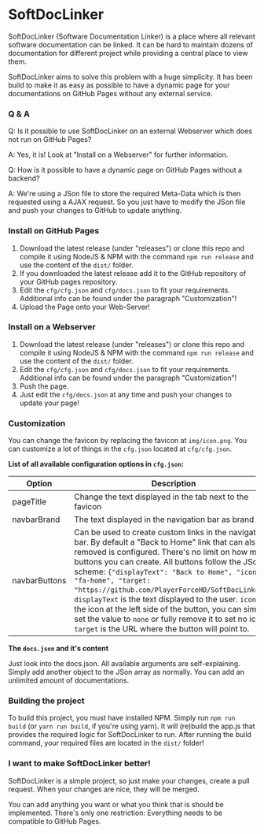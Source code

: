 # SoftDocLinker

SoftDocLinker (Software Documentation Linker) is a place where all relevant software documentation can be linked.
It can be hard to maintain dozens of documentation for different project while providing a central place to view them.

SoftDocLinker aims to solve this problem with a huge simplicity. It has been build to make it as easy as possible to have a
dynamic page for your documentations on GitHub Pages without any external service.

### Q & A

Q: Is it possible to use SoftDocLinker on an external Webserver which does not run on GitHub Pages?

A: Yes, it is! Look at "Install on a Webserver" for further information.

Q: How is it possible to have a dynamic page on GitHub Pages without a backend?

A: We're using a JSon file to store the required Meta-Data which is then requested using a AJAX request.
So you just have to modify the JSon file and push your changes to GitHub to update anything.

### Install on GitHub Pages

 1. Download the latest release (under "releases") or clone this repo and compile it using NodeJS & NPM with the command ```npm run release``` and use the content of the ```dist/``` folder.
 2. If you downloaded the latest release add it to the GitHub repository of your GitHub pages repository.
 3. Edit the ```cfg/cfg.json``` and ```cfg/docs.json``` to fit your requirements. Additional info can be found under the paragraph "Customization"!
 4. Upload the Page onto your Web-Server!
 
### Install on a Webserver

 1. Download the latest release (under "releases") or clone this repo and compile it using NodeJS & NPM with the command ```npm run release``` and use the content of the ```dist/``` folder.
 2. Edit the ```cfg/cfg.json``` and ```cfg/docs.json``` to fit your requirements. Additional info can be found under the paragraph "Customization"!
 4. Push the page.
 5. Just edit the ```cfg/docs.json``` at any time and push your changes to update your page!

### Customization

You can change the favicon by replacing the favicon at ```img/icon.png```.
You can customize a lot of things in the ```cfg.json``` located at ```cfg/cfg.json```.

**List of all available configuration options in ```cfg.json```:**

Option | Description
------------ | -------------
pageTitle | Change the text displayed in the tab next to the favicon
navbarBrand | The text displayed in the navigation bar as brand
navbarButtons | Can be used to create custom links in the navigation bar. By default a "Back to Home" link that can also be removed is configured. There's no limit on how many buttons you can create. All buttons follow the JSon scheme: ```{"displayText": "Back to Home", "icon": "fa-home", "target: "https://github.com/PlayerForceHD/SoftDocLinker"}```. ```displayText``` is the text displayed to the user. ```icon``` is the icon at the left side of the button, you can simply set the value to ```none``` or fully remove it to set no icon. ```target``` is the URL where the button will point to.

**The ```docs.json``` and it's content**

Just look into the docs.json. All available arguments are self-explaining.
Simply add another object to the JSon array as normally.
You can add an unlimited amount of documentations.

### Building the project

To build this project, you must have installed NPM.
Simply run ```npm run build``` (or ```yarn run build```, if you're using yarn).
It will (re)build the app.js that provides the required logic for SoftDocLinker to run.
After running the build command, your required files are located in the ```dist/``` folder!

### I want to make SoftDocLinker better!

SoftDocLinker is a simple project, so just make your changes, create a pull request.
When your changes are nice, they will be merged.

You can add anything you want or what you think that is should be implemented.
There's only one restriction: Everything needs to be compatible to GitHub Pages.